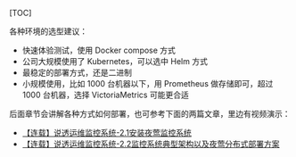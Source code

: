 [TOC]

各种环境的选型建议：

*   快速体验测试，使用 Docker compose 方式
*   公司大规模使用了 Kubernetes，可以选中 Helm 方式
*   最稳定的部署方式，还是二进制
*   小规模使用，比如 1000 台机器以下，用 Prometheus 做存储即可，超过 1000 台机器，选择 VictoriaMetrics 可能更合适

后面章节会讲解各种方式如何部署，也可参考下面的两篇文章，里边有视频演示：

*   [【连载】说透运维监控系统-2.1安装夜莺监控系统](https://mp.weixin.qq.com/s/iEC4pfL1TgjMDOWYh8H-FA)
*   [【连载】说透运维监控系统-2.2监控系统典型架构以及夜莺分布式部署方案](https://mp.weixin.qq.com/s/zJU4nAr9MALXYr8woLTuUw)

